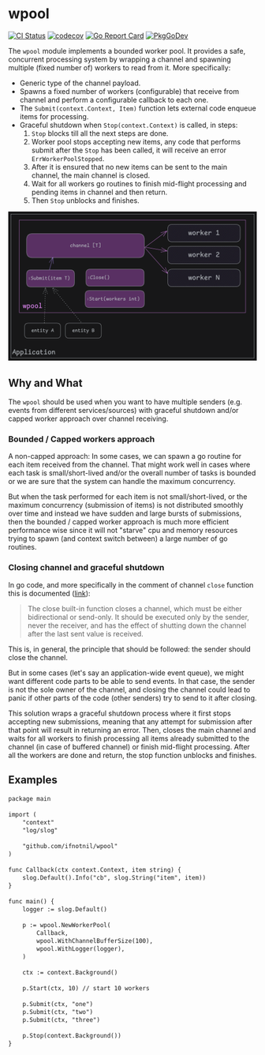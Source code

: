 # wpool
[![CI Status](https://github.com/ifnotnil/wpool/actions/workflows/ci.yml/badge.svg?branch=main)](https://github.com/ifnotnil/wpool/actions/workflows/ci.yml)
[![codecov](https://codecov.io/gh/ifnotnil/wpool/graph/badge.svg?token=c0O5dL2fpQ)](https://codecov.io/gh/ifnotnil/wpool)
[![Go Report Card](https://goreportcard.com/badge/github.com/ifnotnil/wpool)](https://goreportcard.com/report/github.com/ifnotnil/wpool)
[![PkgGoDev](https://pkg.go.dev/badge/github.com/ifnotnil/wpool)](https://pkg.go.dev/github.com/ifnotnil/wpool)

The `wpool` module implements a bounded worker pool. It provides a safe, concurrent processing system by wrapping a channel and spawning multiple (fixed number of) workers to read from it. More specifically:

  * Generic type of the channel payload.
  * Spawns a fixed number of workers (configurable) that receive from channel and perform a configurable callback to each one.
  * The `Submit(context.Context, Item)` function lets external code enqueue items for processing.
  * Graceful shutdown when `Stop(context.Context)` is called, in steps:
    1. `Stop` blocks till all the next steps are done.
    2. Worker pool stops accepting new items, any code that performs submit after the `Stop` has been called, it will receive an error `ErrWorkerPoolStopped`.
    3. After it is ensured that no new items can be sent to the main channel, the main channel is closed.
    4. Wait for all workers go routines to finish mid-flight processing and pending items in channel and then return.
    5. Then `Stop` unblocks and finishes.

![diagram](./docs/wpool_diagram.png)


## Why and What
The `wpool` should be used when you want to have multiple senders (e.g. events from different services/sources) with graceful shutdown and/or capped worker approach over channel receiving.

### Bounded / Capped workers approach

A non-capped approach: In some cases, we can spawn a go routine for each item received from the channel. That might work well in cases where each task is small/short-lived and/or the overall number of tasks is bounded or we are sure that the system can handle the maximum concurrency.

But when the task performed for each item is not small/short-lived, or the maximum concurrency (submission of items) is not distributed smoothly over time and instead we have sudden and large bursts of submissions, then the bounded / capped worker approach is much more efficient performance wise since it will not "starve" cpu and memory resources trying to spawn (and context switch between) a large number of go routines.

### Closing channel and graceful shutdown
In go code, and more specifically in the comment of channel `close` function this is documented ([link](https://github.com/golang/go/blob/40b3c0e58a0ae8dec4684a009bf3806769e0fc41/src/builtin/builtin.go#L253-L258)):

> The close built-in function closes a channel, which must be either bidirectional or send-only. It should be executed only by the sender, never the receiver, and has the effect of shutting down the channel after the last sent value is received.

This is, in general, the principle that should be followed: the sender should close the channel.

But in some cases (let's say an application-wide event queue), we might want different code parts to be able to send events. In that case, the sender is not the sole owner of the channel, and closing the channel could lead to panic if other parts of the code (other senders) try to send to it after closing.

This solution wraps a graceful shutdown process where it first stops accepting new submissions, meaning that any attempt for submission after that point will result in returning an error. Then, closes the main channel and waits for all workers to finish processing all items already submitted to the channel (in case of buffered channel) or finish mid-flight processing. After all the workers are done and return, the stop function unblocks and finishes.

## Examples

```golang
package main

import (
	"context"
	"log/slog"

	"github.com/ifnotnil/wpool"
)

func Callback(ctx context.Context, item string) {
	slog.Default().Info("cb", slog.String("item", item))
}

func main() {
	logger := slog.Default()

	p := wpool.NewWorkerPool(
		Callback,
		wpool.WithChannelBufferSize(100),
		wpool.WithLogger(logger),
	)

	ctx := context.Background()

	p.Start(ctx, 10) // start 10 workers

	p.Submit(ctx, "one")
	p.Submit(ctx, "two")
	p.Submit(ctx, "three")

	p.Stop(context.Background())
}
```
